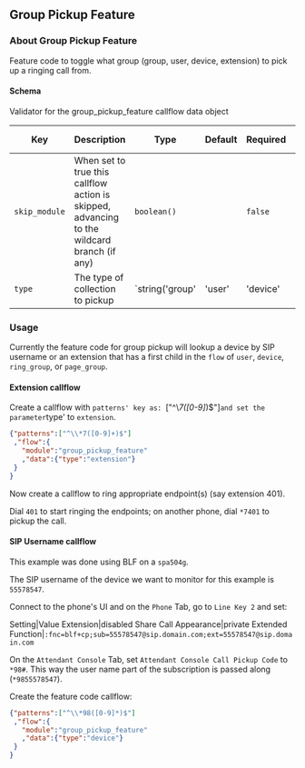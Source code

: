 ## Group Pickup Feature

### About Group Pickup Feature

Feature code to toggle what group (group, user, device, extension) to pick up a ringing call from.

#### Schema

Validator for the group_pickup_feature callflow data object



Key | Description | Type | Default | Required | Support Level
--- | ----------- | ---- | ------- | -------- | -------------
`skip_module` | When set to true this callflow action is skipped, advancing to the wildcard branch (if any) | `boolean()` |   | `false` |  
`type` | The type of collection to pickup | `string('group' | 'user' | 'device' | 'extension')` | `extension` | `true` |  






### Usage

Currently the feature code for group pickup will lookup a device by SIP username or an extension that has a first child in the `flow` of `user`, `device`, `ring_group`, or `page_group`.

#### Extension callflow

Create a callflow with `patterns' key as: `["^\\*7([0-9]*)$"]` and set the parameter `type' to `extension`.

```json
{"patterns":["^\\*7([0-9]+)$"]
 ,"flow":{
   "module":"group_pickup_feature"
   ,"data":{"type":"extension"}
 }
}
```

Now create a callflow to ring appropriate endpoint(s) (say extension 401).

Dial `401` to start ringing the endpoints; on another phone, dial `*7401` to pickup the call.

#### SIP Username callflow

This example was done using BLF on a `spa504g`.

The SIP username of the device we want to monitor for this example is `55578547`.

Connect to the phone's UI and on the `Phone` Tab, go to `Line Key 2` and set:

Setting|Value
Extension|disabled
Share Call Appearance|private
Extended Function|`:fnc=blf+cp;sub=55578547@sip.domain.com;ext=55578547@sip.domain.com`

On the `Attendant Console` Tab, set `Attendant Console Call Pickup Code` to `*98#`. This way the user name part of the subscription is passed along (`*9855578547`).

Create the feature code callflow:

```json
{"patterns":["^\\*98([0-9]*)$"]
 ,"flow":{
   "module":"group_pickup_feature"
   ,"data":{"type":"device"}
 }
}
```
